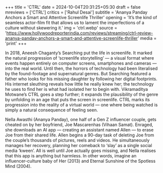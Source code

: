+++
title = 'CTRL'
date = 2024-10-04T20:31:25+05:30
draft = false
mreviews = ['CTRL']
critics = ['Rahul Desai']
subtitle = 'Ananya Panday Anchors a Smart and Attentive Screenlife Thriller'
opening = 'It’s the kind of seamless actor-film fit that allows us to lament the imperfections of a culture without skewering it.'
img = 'ctrl.webp'
source = 'https://www.hollywoodreporterindia.com/reviews/streaming/ctrl-review-ananya-panday-anchors-a-smart-and-attentive-screenlife-thriller'
media = 'print'
+++

In 2018, Aneesh Chaganty’s Searching put the life in screenlife. It marked the natural progression of ‘screenlife storytelling’ — a visual format where events happen entirely on computer screens, smartphones and cameras — into the real world. Until then, the horrors of technology had been literalised by the found-footage and supernatural genres. But Searching featured a father who looks for his missing daughter by following her digital footprints. His internet sleuthing reveals how little he really knew her; the technology he uses to find her is what had isolated her to begin with. Vikramaditya Motwane’s CTRL goes a step further; it expands the plausibility of the genre by unfolding in an age that puts the screen in screenlife. CTRL marks its progression into the reality of a virtual world — one where being watched is simply a natural consequence of feeling seen.

Nella Awasthi (Ananya Panday), one half of a Gen Z influencer couple, gets cheated on by her boyfriend, Joe Mascarenhas (Vihaan Samat). Enraged, she downloads an AI app — creating an assistant named Allen — to erase Joe from their shared life. Allen begins a 90-day task of deleting Joe from the couple’s thousands of pictures, reels and videos. He simultaneously manages her recovery, planning her comeback to ‘slay’ as a single social media ‘kween’. All is well until Joe actually goes missing, and Nella realises that this app is anything but harmless. In other words, imagine an influencer-culture baby of Her (2013) and Eternal Sunshine of the Spotless Mind (2004).
